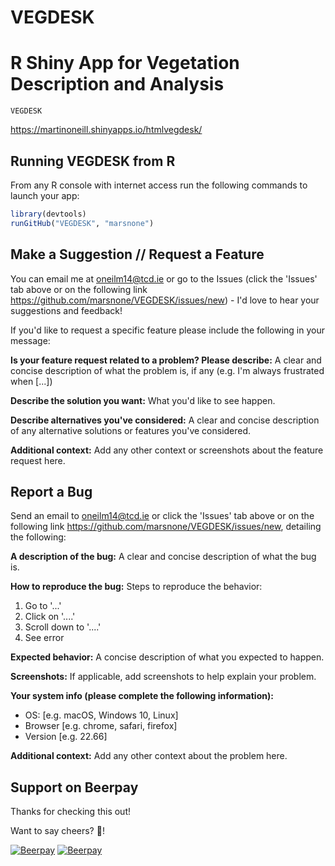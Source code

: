 # VEGDESK

R Shiny App for Vegetation Description and Analysis
===============================

`VEGDESK`

https://martinoneill.shinyapps.io/htmlvegdesk/

Running VEGDESK from R
------------

From any R console with internet access run the following commands to launch your app:

``` r
library(devtools)
runGitHub("VEGDESK", "marsnone")
```

Make a Suggestion // Request a Feature
------------

You can email me at oneilm14@tcd.ie or go to the Issues (click the 'Issues' tab above or on the following link https://github.com/marsnone/VEGDESK/issues/new) - I'd love to hear your suggestions and feedback!

If you'd like to request a specific feature please include the following in your message:

**Is your feature request related to a problem? Please describe:**
A clear and concise description of what the problem is, if any (e.g. I'm always frustrated when [...])

**Describe the solution you want:**
What you'd like to see happen.

**Describe alternatives you've considered:**
A clear and concise description of any alternative solutions or features you've considered.

**Additional context:**
Add any other context or screenshots about the feature request here.


Report a Bug
------------

Send an email to oneilm14@tcd.ie or click the 'Issues' tab above or on the following link https://github.com/marsnone/VEGDESK/issues/new, detailing the following:

**A description of the bug:**
A clear and concise description of what the bug is.

**How to reproduce the bug:**
Steps to reproduce the behavior:
1. Go to '...'
2. Click on '....'
3. Scroll down to '....'
4. See error

**Expected behavior:**
A concise description of what you expected to happen.

**Screenshots:**
If applicable, add screenshots to help explain your problem.

**Your system info (please complete the following information):**
 - OS: [e.g. macOS, Windows 10, Linux]
 - Browser [e.g. chrome, safari, firefox]
 - Version [e.g. 22.66]

**Additional context:**
Add any other context about the problem here.

## Support on Beerpay
Thanks for checking this out!

Want to say cheers? :beers:!

[![Beerpay](https://beerpay.io/marsnone/VEGDESK/badge.svg?style=beer-square)](https://beerpay.io/marsnone/VEGDESK)  [![Beerpay](https://beerpay.io/marsnone/VEGDESK/make-wish.svg?style=flat-square)](https://beerpay.io/marsnone/VEGDESK?focus=wish)
